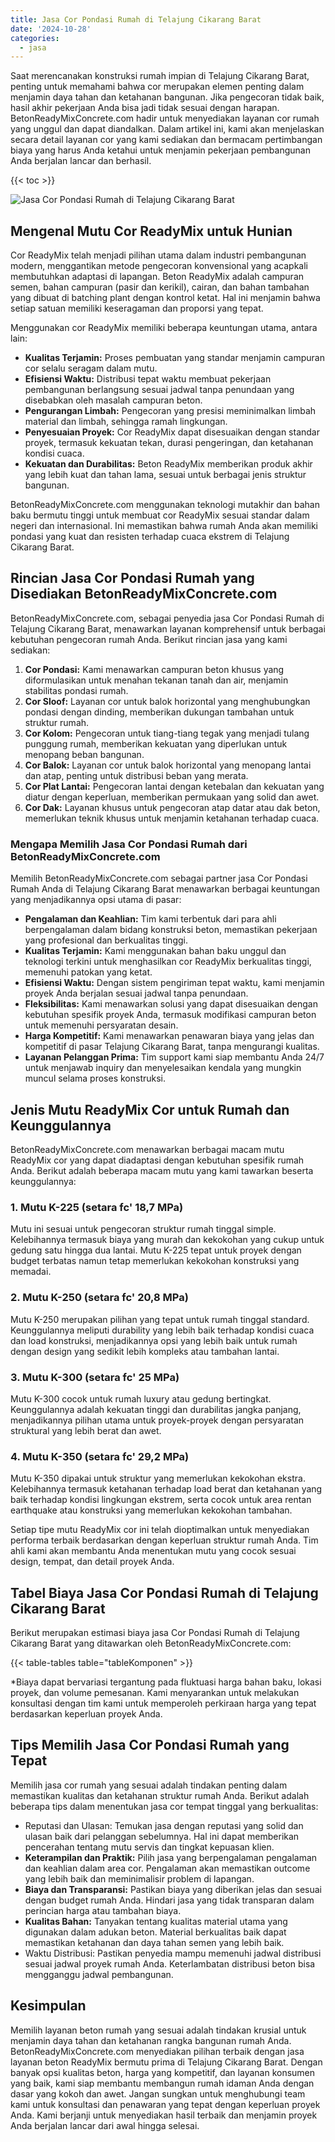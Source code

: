 ```yaml
---
title: Jasa Cor Pondasi Rumah di Telajung Cikarang Barat
date: '2024-10-28'
categories:
  - jasa
---
```


Saat merencanakan konstruksi rumah impian di Telajung Cikarang Barat, penting untuk memahami bahwa cor merupakan elemen penting dalam menjamin daya tahan dan ketahanan bangunan. Jika pengecoran tidak baik, hasil akhir pekerjaan Anda bisa jadi tidak sesuai dengan harapan. BetonReadyMixConcrete.com hadir untuk menyediakan layanan cor rumah yang unggul dan dapat diandalkan. Dalam artikel ini, kami akan menjelaskan secara detail layanan cor yang kami sediakan dan bermacam pertimbangan biaya yang harus Anda ketahui untuk menjamin pekerjaan pembangunan Anda berjalan lancar dan berhasil.

{{< toc >}}

![Jasa Cor Pondasi Rumah di Telajung Cikarang Barat](https://betoncor8.github.io/cor/harga-beton-readymix-concrete%20(41).png)

## Mengenal Mutu Cor ReadyMix untuk Hunian

Cor ReadyMix telah menjadi pilihan utama dalam industri pembangunan modern, menggantikan metode pengecoran konvensional yang acapkali membutuhkan adaptasi di lapangan. Beton ReadyMix adalah campuran semen, bahan campuran (pasir dan kerikil), cairan, dan bahan tambahan yang dibuat di batching plant dengan kontrol ketat. Hal ini menjamin bahwa setiap satuan memiliki keseragaman dan proporsi yang tepat.

Menggunakan cor ReadyMix memiliki beberapa keuntungan utama, antara lain:

- **Kualitas Terjamin:** Proses pembuatan yang standar menjamin campuran cor selalu seragam dalam mutu.
- **Efisiensi Waktu:** Distribusi tepat waktu membuat pekerjaan pembangunan berlangsung sesuai jadwal tanpa penundaan yang disebabkan oleh masalah campuran beton.
- **Pengurangan Limbah:** Pengecoran yang presisi meminimalkan limbah material dan limbah, sehingga ramah lingkungan.
- **Penyesuaian Proyek:** Cor ReadyMix dapat disesuaikan dengan standar proyek, termasuk kekuatan tekan, durasi pengeringan, dan ketahanan kondisi cuaca.
- **Kekuatan dan Durabilitas:** Beton ReadyMix memberikan produk akhir yang lebih kuat dan tahan lama, sesuai untuk berbagai jenis struktur bangunan.

BetonReadyMixConcrete.com menggunakan teknologi mutakhir dan bahan baku bermutu tinggi untuk membuat cor ReadyMix sesuai standar dalam negeri dan internasional. Ini memastikan bahwa rumah Anda akan memiliki pondasi yang kuat dan resisten terhadap cuaca ekstrem di Telajung Cikarang Barat.

## Rincian Jasa Cor Pondasi Rumah yang Disediakan BetonReadyMixConcrete.com

BetonReadyMixConcrete.com, sebagai penyedia jasa Cor Pondasi Rumah di Telajung Cikarang Barat, menawarkan layanan komprehensif untuk berbagai kebutuhan pengecoran rumah Anda. Berikut rincian jasa yang kami sediakan:

1. **Cor Pondasi:** Kami menawarkan campuran beton khusus yang diformulasikan untuk menahan tekanan tanah dan air, menjamin stabilitas pondasi rumah.
2. **Cor Sloof:** Layanan cor untuk balok horizontal yang menghubungkan pondasi dengan dinding, memberikan dukungan tambahan untuk struktur rumah.
3. **Cor Kolom:** Pengecoran untuk tiang-tiang tegak yang menjadi tulang punggung rumah, memberikan kekuatan yang diperlukan untuk menopang beban bangunan.
4. **Cor Balok:** Layanan cor untuk balok horizontal yang menopang lantai dan atap, penting untuk distribusi beban yang merata.
5. **Cor Plat Lantai:** Pengecoran lantai dengan ketebalan dan kekuatan yang diatur dengan keperluan, memberikan permukaan yang solid dan awet.
6. **Cor Dak:** Layanan khusus untuk pengecoran atap datar atau dak beton, memerlukan teknik khusus untuk menjamin ketahanan terhadap cuaca.

### Mengapa Memilih Jasa Cor Pondasi Rumah dari BetonReadyMixConcrete.com

Memilih BetonReadyMixConcrete.com sebagai partner jasa Cor Pondasi Rumah Anda di Telajung Cikarang Barat menawarkan berbagai keuntungan yang menjadikannya opsi utama di pasar:

- **Pengalaman dan Keahlian:** Tim kami terbentuk dari para ahli berpengalaman dalam bidang konstruksi beton, memastikan pekerjaan yang profesional dan berkualitas tinggi.
- **Kualitas Terjamin:** Kami menggunakan bahan baku unggul dan teknologi terkini untuk menghasilkan cor ReadyMix berkualitas tinggi, memenuhi patokan yang ketat.
- **Efisiensi Waktu:** Dengan sistem pengiriman tepat waktu, kami menjamin proyek Anda berjalan sesuai jadwal tanpa penundaan.
- **Fleksibilitas:** Kami menawarkan solusi yang dapat disesuaikan dengan kebutuhan spesifik proyek Anda, termasuk modifikasi campuran beton untuk memenuhi persyaratan desain.
- **Harga Kompetitif:** Kami menawarkan penawaran biaya yang jelas dan kompetitif di pasar Telajung Cikarang Barat, tanpa mengurangi kualitas.
- **Layanan Pelanggan Prima:** Tim support kami siap membantu Anda 24/7 untuk menjawab inquiry dan menyelesaikan kendala yang mungkin muncul selama proses konstruksi.

## Jenis Mutu ReadyMix Cor untuk Rumah dan Keunggulannya

BetonReadyMixConcrete.com menawarkan berbagai macam mutu ReadyMix cor yang dapat diadaptasi dengan kebutuhan spesifik rumah Anda. Berikut adalah beberapa macam mutu yang kami tawarkan beserta keunggulannya:

### 1\. Mutu K-225 (setara fc' 18,7 MPa)

Mutu ini sesuai untuk pengecoran struktur rumah tinggal simple. Kelebihannya termasuk biaya yang murah dan kekokohan yang cukup untuk gedung satu hingga dua lantai. Mutu K-225 tepat untuk proyek dengan budget terbatas namun tetap memerlukan kekokohan konstruksi yang memadai.

### 2\. Mutu K-250 (setara fc' 20,8 MPa)

Mutu K-250 merupakan pilihan yang tepat untuk rumah tinggal standard. Keunggulannya meliputi durability yang lebih baik terhadap kondisi cuaca dan load konstruksi, menjadikannya opsi yang lebih baik untuk rumah dengan design yang sedikit lebih kompleks atau tambahan lantai.

### 3\. Mutu K-300 (setara fc' 25 MPa)

Mutu K-300 cocok untuk rumah luxury atau gedung bertingkat. Keunggulannya adalah kekuatan tinggi dan durabilitas jangka panjang, menjadikannya pilihan utama untuk proyek-proyek dengan persyaratan struktural yang lebih berat dan awet.

### 4\. Mutu K-350 (setara fc' 29,2 MPa)

Mutu K-350 dipakai untuk struktur yang memerlukan kekokohan ekstra. Kelebihannya termasuk ketahanan terhadap load berat dan ketahanan yang baik terhadap kondisi lingkungan ekstrem, serta cocok untuk area rentan earthquake atau konstruksi yang memerlukan kekokohan tambahan.

Setiap tipe mutu ReadyMix cor ini telah dioptimalkan untuk menyediakan performa terbaik berdasarkan dengan keperluan struktur rumah Anda. Tim ahli kami akan membantu Anda menentukan mutu yang cocok sesuai design, tempat, dan detail proyek Anda.

## Tabel Biaya Jasa Cor Pondasi Rumah di Telajung Cikarang Barat

Berikut merupakan estimasi biaya jasa Cor Pondasi Rumah di Telajung Cikarang Barat yang ditawarkan oleh BetonReadyMixConcrete.com:

{{< table-tables table="tableKomponen" >}}

\*Biaya dapat bervariasi tergantung pada fluktuasi harga bahan baku, lokasi proyek, dan volume pemesanan. Kami menyarankan untuk melakukan konsultasi dengan tim kami untuk memperoleh perkiraan harga yang tepat berdasarkan keperluan proyek Anda.

## Tips Memilih Jasa Cor Pondasi Rumah yang Tepat

Memilih jasa cor rumah yang sesuai adalah tindakan penting dalam memastikan kualitas dan ketahanan struktur rumah Anda. Berikut adalah beberapa tips dalam menentukan jasa cor tempat tinggal yang berkualitas:

- Reputasi dan Ulasan: Temukan jasa dengan reputasi yang solid dan ulasan baik dari pelanggan sebelumnya. Hal ini dapat memberikan pencerahan tentang mutu servis dan tingkat kepuasan klien.
- **Keterampilan dan Praktik:** Pilih jasa yang berpengalaman pengalaman dan keahlian dalam area cor. Pengalaman akan memastikan outcome yang lebih baik dan meminimalisir problem di lapangan.
- **Biaya dan Transparansi:** Pastikan biaya yang diberikan jelas dan sesuai dengan budget rumah Anda. Hindari jasa yang tidak transparan dalam perincian harga atau tambahan biaya.
- **Kualitas Bahan:** Tanyakan tentang kualitas material utama yang digunakan dalam adukan beton. Material berkualitas baik dapat memastikan ketahanan dan daya tahan semen yang lebih baik.
- Waktu Distribusi: Pastikan penyedia mampu memenuhi jadwal distribusi sesuai jadwal proyek rumah Anda. Keterlambatan distribusi beton bisa mengganggu jadwal pembangunan.

## Kesimpulan

Memilih layanan beton rumah yang sesuai adalah tindakan krusial untuk menjamin daya tahan dan ketahanan rangka bangunan rumah Anda. BetonReadyMixConcrete.com menyediakan pilihan terbaik dengan jasa layanan beton ReadyMix bermutu prima di Telajung Cikarang Barat. Dengan banyak opsi kualitas beton, harga yang kompetitif, dan layanan konsumen yang baik, kami siap membantu membangun rumah idaman Anda dengan dasar yang kokoh dan awet. Jangan sungkan untuk menghubungi team kami untuk konsultasi dan penawaran yang tepat dengan keperluan proyek Anda. Kami berjanji untuk menyediakan hasil terbaik dan menjamin proyek Anda berjalan lancar dari awal hingga selesai.
